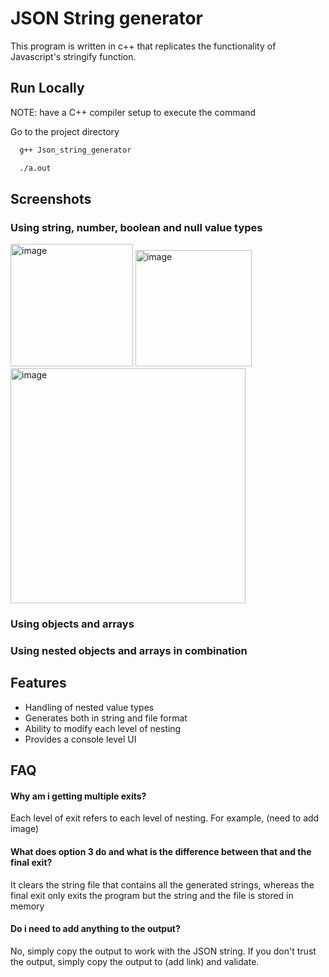 
# JSON String generator

This program is written in c++ that replicates the functionality of Javascript's stringify function. 


## Run Locally

NOTE: have a C++ compiler setup to execute the command

Go to the project directory

```bash
  g++ Json_string_generator
```

```bash
  ./a.out
```



## Screenshots
### Using string, number, boolean and null value types
<img width="196" alt="image" src="https://github.com/aarjun2/JSON_string_generator/assets/136024177/bb3a15d9-f2bc-49f4-ae69-55d94234dbf0">
<img width="186" alt="image" src="https://github.com/aarjun2/JSON_string_generator/assets/136024177/3e6cc325-eafa-4f30-9841-7b0a9e3c78bd">
<img width="376" alt="image" src="https://github.com/aarjun2/JSON_string_generator/assets/136024177/ac5fb75e-48b8-47c6-a4c2-004299ed4564">

### Using objects and arrays

### Using nested objects and arrays in combination

## Features

- Handling of nested value types
- Generates both in string and file format
- Ability to modify each level of nesting
- Provides a console level UI


## FAQ

#### Why am i getting multiple exits?

Each level of exit refers to each level of nesting. For example, (need to add image)

#### What does option 3 do and what is the difference between that and the final exit?

It clears the string file that contains all the generated strings, whereas the final exit only exits the program but the string and the file is stored in memory

#### Do i need to add anything to the output?

No, simply copy the output to work with the JSON string. If you don't trust the output, simply copy the output to (add link) and validate. 

